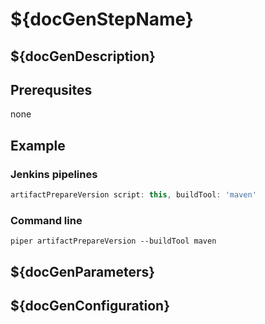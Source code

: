 # ${docGenStepName}

## ${docGenDescription}

## Prerequsites

none

## Example

### Jenkins pipelines

```groovy
artifactPrepareVersion script: this, buildTool: 'maven'
```

### Command line

```
piper artifactPrepareVersion --buildTool maven
```

## ${docGenParameters}

## ${docGenConfiguration}
